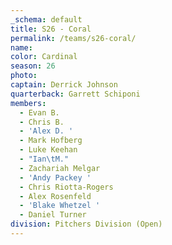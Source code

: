 ```yaml
---
_schema: default
title: S26 - Coral
permalink: /teams/s26-coral/
name:
color: Cardinal
season: 26
photo:
captain: Derrick Johnson
quarterback: Garrett Schiponi
members:
  - Evan B.
  - Chris B.
  - 'Alex D. '
  - Mark Hofberg
  - Luke Keehan
  - "Ian\tM."
  - Zachariah Melgar
  - 'Andy Packey '
  - Chris Riotta-Rogers
  - Alex Rosenfeld
  - 'Blake Whetzel '
  - Daniel Turner
division: Pitchers Division (Open)
---
```

